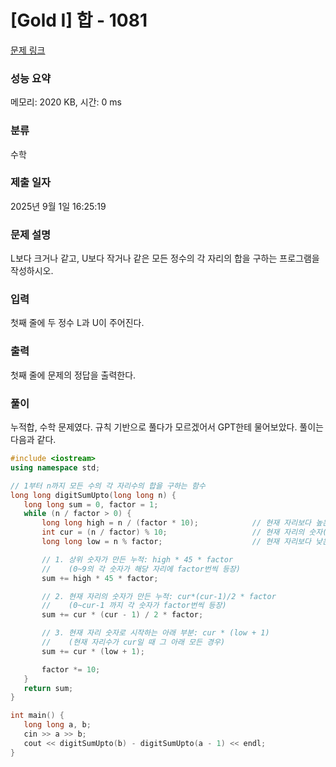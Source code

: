 # [Gold I] 합 - 1081 

[문제 링크](https://www.acmicpc.net/problem/1081) 

### 성능 요약

메모리: 2020 KB, 시간: 0 ms

### 분류

수학

### 제출 일자

2025년 9월 1일 16:25:19

### 문제 설명

<p>L보다 크거나 같고, U보다 작거나 같은 모든 정수의 각 자리의 합을 구하는 프로그램을 작성하시오.</p>

### 입력 

 <p>첫째 줄에 두 정수 L과 U이 주어진다.</p>

### 출력 

 <p>첫째 줄에 문제의 정답을 출력한다.</p>

 ### 풀이 

 <p>누적합, 수학 문제였다. 규칙 기반으로 풀다가 모르겠어서 GPT한테 물어보았다. 풀이는 다음과 같다. </p>

 ```cpp
#include <iostream>
using namespace std;

// 1부터 n까지 모든 수의 각 자리수의 합을 구하는 함수
long long digitSumUpto(long long n) {
    long long sum = 0, factor = 1;
    while (n / factor > 0) {
        long long high = n / (factor * 10);            // 현재 자리보다 높은 자리(상위)
        int cur = (n / factor) % 10;                   // 현재 자리의 숫자(0~9)
        long long low = n % factor;                    // 현재 자리보다 낮은 자리(하위)

        // 1. 상위 숫자가 만든 누적: high * 45 * factor
        //    (0~9의 각 숫자가 해당 자리에 factor번씩 등장)
        sum += high * 45 * factor;

        // 2. 현재 자리의 숫자가 만든 누적: cur*(cur-1)/2 * factor
        //    (0~cur-1 까지 각 숫자가 factor번씩 등장)
        sum += cur * (cur - 1) / 2 * factor;

        // 3. 현재 자리 숫자로 시작하는 아래 부분: cur * (low + 1)
        //    (현재 자리수가 cur일 때 그 아래 모든 경우)
        sum += cur * (low + 1);

        factor *= 10;
    }
    return sum;
}

int main() {
    long long a, b;
    cin >> a >> b;
    cout << digitSumUpto(b) - digitSumUpto(a - 1) << endl;
}
```

